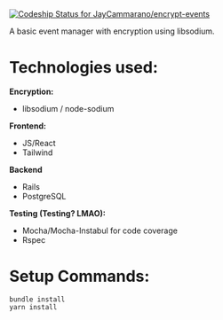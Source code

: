 ##
[![Codeship Status for JayCammarano/encrypt-events](https://app.codeship.com/projects/25a600fc-3ad9-4148-a22b-a56da9aff4ac/status?branch=master)](https://app.codeship.com/projects/420512)

A basic event manager with encryption using libsodium.

# Technologies used:

**Encryption:**

 - libsodium / node-sodium

**Frontend:**

- JS/React
- Tailwind

**Backend**

- Rails
- PostgreSQL

**Testing (Testing? LMAO):**

- Mocha/Mocha-Instabul for code coverage
- Rspec


# Setup Commands:
```
bundle install
yarn install
```
